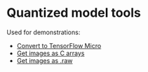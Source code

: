 # Quantized model tools

Used for demonstrations:
- [Convert to TensorFlow Micro](./convert_to_TFLiteMicro.ipynb)
- [Get images as C arrays](./PoC_qt_model.ipynb)
- [Get images as .raw](./raw_image_generator.ipynb)